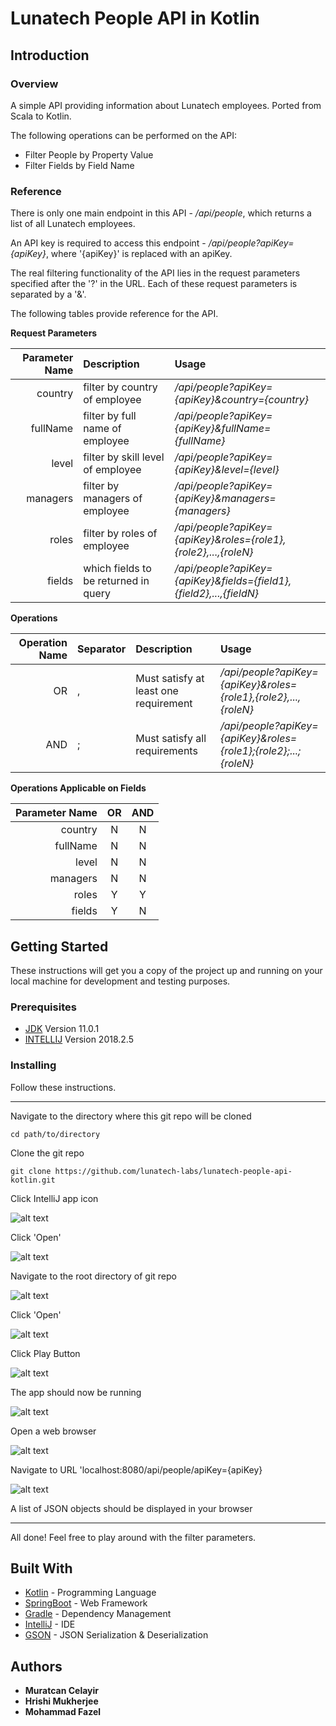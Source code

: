 # Lunatech People API in Kotlin

## Introduction

### Overview

A simple API providing information about Lunatech employees. 
Ported from Scala to Kotlin.

The following operations can be performed on the API:
* Filter People by Property Value
* Filter Fields by Field Name

### Reference

There is only one main endpoint in this API - */api/people*,  which returns a list of all Lunatech employees.

An API key is required to access this endpoint - */api/people?apiKey={apiKey}*, where '{apiKey}' is replaced with an apiKey.

The real filtering functionality of the API lies in the request parameters specified after the '?' in the URL. Each of these request parameters is separated by a '&'.

The following tables provide reference for the API.

**Request Parameters**

| Parameter Name| Description                   | Usage  |
| -------------: | :----------------------------- | :----- | 
| country       | filter by country of employee | */api/people?apiKey={apiKey}&country={country}*  | 
| fullName      | filter by full name of employee | */api/people?apiKey={apiKey}&fullName={fullName}*  | 
| level       | filter by skill level of employee | */api/people?apiKey={apiKey}&level={level}*  | 
| managers       | filter by managers of employee | */api/people?apiKey={apiKey}&managers={managers}*  | 
| roles       | filter by roles of employee | */api/people?apiKey={apiKey}&roles={role1},{role2},...,{roleN}*  |
| fields       | which fields to be returned in query | */api/people?apiKey={apiKey}&fields={field1},{field2},...,{fieldN}*  |

**Operations**

| Operation Name| Separator                   | Description  | Usage |
| -------------: | :----------------------------- | :----- | :--- |
| OR       | , | Must satisfy at least one requirement | */api/people?apiKey={apiKey}&roles={role1},{role2},...,{roleN}*  |
| AND       | ; | Must satisfy all requirements | */api/people?apiKey={apiKey}&roles={role1};{role2};...;{roleN}*  |

**Operations Applicable on Fields**

| Parameter Name | OR | AND  |
| -------------: | :---:| :-----: | 
| country       | N | N | 
| fullName      | N | N  | 
| level       | N |  N | 
| managers       | N |  N | 
| roles       | Y | Y  |
| fields       | Y | N  |

## Getting Started

These instructions will get you a copy of the project up and running on your local machine for development and testing purposes.

### Prerequisites

* [JDK](https://www.oracle.com/technetwork/java/javase/downloads/jdk11-downloads-5066655.html)      Version 11.0.1
* [INTELLIJ](https://www.jetbrains.com/idea/download) Version 2018.2.5

### Installing

Follow these instructions.

---

Navigate to the directory where this git repo will be cloned

```
cd path/to/directory
```

Clone the git repo

```
git clone https://github.com/lunatech-labs/lunatech-people-api-kotlin.git
```

Click IntelliJ app icon

![alt text](src/main/resources/images/installation-guide/3.png)


Click 'Open'

![alt text](src/main/resources/images/installation-guide/4.png)

Navigate to the root directory of git repo

![alt text](src/main/resources/images/installation-guide/5.png)

Click 'Open'

![alt text](src/main/resources/images/installation-guide/6.png)

Click Play Button

![alt text](src/main/resources/images/installation-guide/7.png)

The app should now be running

![alt text](src/main/resources/images/installation-guide/8.png)

Open a web browser

![alt text](src/main/resources/images/installation-guide/9.png)

Navigate to URL 'localhost:8080/api/people/apiKey={apiKey}

![alt text](src/main/resources/images/installation-guide/10.png)

A list of JSON objects should be displayed in your browser

---

All done! Feel free to play around with the filter parameters.

## Built With

* [Kotlin](https://kotlinlang.org/) - Programming Language
* [SpringBoot](http://spring.io/projects/spring-boot) - Web Framework
* [Gradle](https://gradle.org/) - Dependency Management
* [IntelliJ](https://www.jetbrains.com/idea/) - IDE
* [GSON](https://github.com/google/gson) - JSON Serialization & Deserialization


## Authors

* **Muratcan Celayir**
* **Hrishi Mukherjee**
* **Mohammad Fazel**


